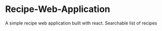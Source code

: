 # Recipe-Web-Application
A simple recipe web application built with react. Searchable list of recipes
